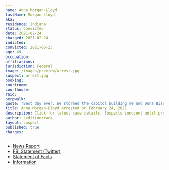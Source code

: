 ```yaml
---
name: Anna Morgan-Lloyd
lastName: Morgan-Lloyd
aka:
residence: Indiana
status: Convicted
date: 2021-02-24
charged: 2021-02-24
indicted:
convicted: 2021-06-23
age: 49
occupation:
affiliations:
jurisdiction: Federal
image: /images/preview/arrest.jpg
suspect: arrest.jpg
booking:
courtroom:
courthouse:
raid:
perpwalk:
quote: "Best day ever. We stormed the capitol building me and Dona Bissey were in the first 50 people in."
title: Anna Morgan-Lloyd arrested on February 24, 2021
description: Click for latest case details. Suspects innocent until proven guilty.
author: seditiontrack
layout: suspect
published: true
charges:
---
```

- [News Report](https://www.indystar.com/story/news/crime/2021/02/25/fbi-arrests-indiana-women-capitol-riot-charges-aftermath/6822567002/)
- [FBI Statement (Twitter)](https://twitter.com/FBIIndianapolis/status/1365005756588777476)
- [Statement of Facts](https://extremism.gwu.edu/sites/g/files/zaxdzs2191/f/Dona%20Sue%20Bissey%20and%20Anna%20Morgan-Lloyd%20Statement%20of%20Facts.pdf)
- [Information](https://www.justice.gov/usao-dc/case-multi-defendant/file/1379006/download)
